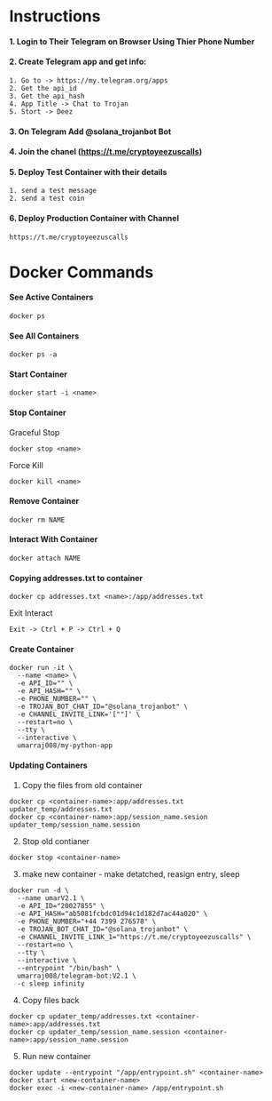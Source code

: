 # Instructions

#### 1. Login to Their Telegram on Browser Using Thier Phone Number

#### 2. Create Telegram app and get info:

    1. Go to -> https://my.telegram.org/apps
    2. Get the api_id
    3. Get the api_hash
    4. App Title -> Chat to Trojan
    5. Stort -> Deez

#### 3. On Telegram Add @solana_trojanbot Bot

#### 4. Join the chanel (https://t.me/cryptoyeezuscalls)

#### 5. Deploy Test Container with their details
    
    1. send a test message
    2. send a test coin

#### 6. Deploy Production Container with Channel
```
https://t.me/cryptoyeezuscalls
```


# Docker Commands

#### See Active Containers
```
docker ps
```

#### See All Containers
```
docker ps -a 
```

#### Start Container
```
docker start -i <name>
```

#### Stop Container
Graceful Stop
```
docker stop <name>
```
Force Kill
```
docker kill <name>
```

#### Remove Container
```
docker rm NAME
```

#### Interact With Container
```
docker attach NAME
```

#### Copying addresses.txt to container
```
docker cp addresses.txt <name>:/app/addresses.txt
```

Exit Interact
```
Exit -> Ctrl + P -> Ctrl + Q
```
#### Create Container
```
docker run -it \
  --name <name> \
  -e API_ID="" \
  -e API_HASH="" \
  -e PHONE_NUMBER="" \
  -e TROJAN_BOT_CHAT_ID="@solana_trojanbot" \
  -e CHANNEL_INVITE_LINK='[""]' \
  --restart=no \
  --tty \
  --interactive \
  umarraj008/my-python-app
```

#### Updating Containers

1. Copy the files from old container
```
docker cp <container-name>:app/addresses.txt updater_temp/addresses.txt
docker cp <container-name>:app/session_name.sesion updater_temp/session_name.session
```

2. Stop old contianer
```
docker stop <container-name>
```

3. make new container - make detatched, reasign entry, sleep
```
docker run -d \
  --name umarV2.1 \
  -e API_ID="20027855" \
  -e API_HASH="ab5081fcbdc01d94c1d182d7ac44a020" \
  -e PHONE_NUMBER="+44 7399 276578" \
  -e TROJAN_BOT_CHAT_ID="@solana_trojanbot" \
  -e CHANNEL_INVITE_LINK_1="https://t.me/cryptoyeezuscalls" \
  --restart=no \
  --tty \
  --interactive \
  --entrypoint "/bin/bash" \
  umarraj008/telegram-bot:V2.1 \
  -c sleep infinity
```

4. Copy files back
```
docker cp updater_temp/addresses.txt <container-name>:app/addresses.txt
docker cp updater_temp/session_name.session <container-name>:app/session_name.session
```

5. Run new container
```
docker update --entrypoint "/app/entrypoint.sh" <container-name>
docker start <new-container-name>
docker exec -i <new-container-name> /app/entrypoint.sh
```